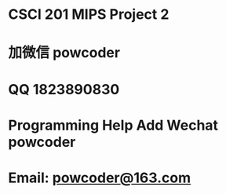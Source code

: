 # CSCI 201 MIPS Project 2
# 加微信 powcoder

# QQ 1823890830

# Programming Help Add Wechat powcoder

# Email: powcoder@163.com

